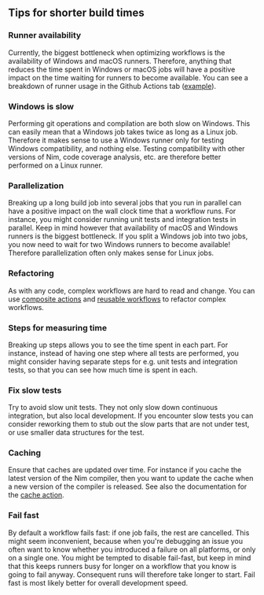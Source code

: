 Tips for shorter build times
----------------------------

### Runner availability ###

Currently, the biggest bottleneck when optimizing workflows is the availability
of Windows and macOS runners. Therefore, anything that reduces the time spent in
Windows or macOS jobs will have a positive impact on the time waiting for
runners to become available. You can see a breakdown of runner usage in the
Github Actions tab
([example][usage]).

### Windows is slow ###

Performing git operations and compilation are both slow on Windows. This can
easily mean that a Windows job takes twice as long as a Linux job. Therefore it
makes sense to use a Windows runner only for testing Windows compatibility, and
nothing else. Testing compatibility with other versions of Nim, code coverage
analysis, etc. are therefore better performed on a Linux runner.

### Parallelization ###

Breaking up a long build job into several jobs that you run in parallel can have
a positive impact on the wall clock time that a workflow runs. For instance, you
might consider running unit tests and integration tests in parallel. Keep in
mind however that availability of macOS and Windows runners is the biggest
bottleneck. If you split a Windows job into two jobs, you now need to wait for
two Windows runners to become available! Therefore parallelization often only
makes sense for Linux jobs.

### Refactoring ###

As with any code, complex workflows are hard to read and change. You can use
[composite actions][composite] and [reusable workflows][reusable] to refactor
complex workflows.

### Steps for measuring time

Breaking up steps allows you to see the time spent in each part. For instance,
instead of having one step where all tests are performed, you might consider
having separate steps for e.g. unit tests and integration tests, so that you can
see how much time is spent in each.

### Fix slow tests ###

Try to avoid slow unit tests. They not only slow down continuous integration,
but also local development. If you encounter slow tests you can consider
reworking them to stub out the slow parts that are not under test, or use
smaller data structures for the test.

### Caching ###

Ensure that caches are updated over time. For instance if you cache the latest
version of the Nim compiler, then you want to update the cache when a new
version of the compiler is released. See also the documentation
for the [cache action][cache].

### Fail fast ###

By default a workflow fails fast: if one job fails, the rest are cancelled. This
might seem inconvenient, because when you're debugging an issue you often want
to know whether you introduced a failure on all platforms, or only on a single
one. You might be tempted to disable fail-fast, but keep in mind that this keeps
runners busy for longer on a workflow that you know is going to fail anyway.
Consequent runs will therefore take longer to start. Fail fast is most likely better for overall development speed.

[usage]: https://github.com/status-im/nim-codex/actions/runs/3462031231/usage
[composite]: https://docs.github.com/en/actions/creating-actions/creating-a-composite-action
[reusable]: https://docs.github.com/en/actions/using-workflows/reusing-workflows
[cache]: https://github.com/actions/cache/blob/main/workarounds.md#update-a-cache
